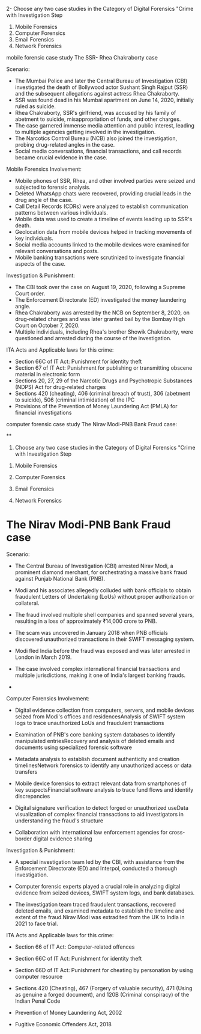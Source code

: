


2- Choose any two case studies in the Category of Digital Forensics "Crime with Investigation Step     
1) Mobile Forensics 
2) Computer Forensics 
3) Email Forensics 
4) Network Forensics


mobile forensic case study
The SSR- Rhea Chakraborty case

Scenario:

- The Mumbai Police and later the Central Bureau of Investigation (CBI) investigated the death of Bollywood actor Sushant Singh Rajput (SSR) and the subsequent allegations against actress Rhea Chakraborty.
- SSR was found dead in his Mumbai apartment on June 14, 2020, initially ruled as suicide.
- Rhea Chakraborty, SSR's girlfriend, was accused by his family of abetment to suicide, misappropriation of funds, and other charges.
- The case garnered immense media attention and public interest, leading to multiple agencies getting involved in the investigation.
- The Narcotics Control Bureau (NCB) also joined the investigation, probing drug-related angles in the case.
- Social media conversations, financial transactions, and call records became crucial evidence in the case.


Mobile Forensics Involvement:

- Mobile phones of SSR, Rhea, and other involved parties were seized and subjected to forensic analysis.
- Deleted WhatsApp chats were recovered, providing crucial leads in the drug angle of the case.
- Call Detail Records (CDRs) were analyzed to establish communication patterns between various individuals.
- Mobile data was used to create a timeline of events leading up to SSR's death.
- Geolocation data from mobile devices helped in tracking movements of key individuals.
- Social media accounts linked to the mobile devices were examined for relevant conversations and posts.
- Mobile banking transactions were scrutinized to investigate financial aspects of the case.

Investigation & Punishment:

- The CBI took over the case on August 19, 2020, following a Supreme Court order.
- The Enforcement Directorate (ED) investigated the money laundering angle.
- Rhea Chakraborty was arrested by the NCB on September 8, 2020, on drug-related charges and was later granted bail by the Bombay High Court on October 7, 2020.
- Multiple individuals, including Rhea's brother Showik Chakraborty, were questioned and arrested during the course of the investigation.



ITA Acts and Applicable laws for this crime:

- Section 66C of IT Act: Punishment for identity theft
- Section 67 of IT Act: Punishment for publishing or transmitting obscene material in electronic form
- Sections 20, 27, 29 of the Narcotic Drugs and Psychotropic Substances (NDPS) Act for drug-related charges
- Sections 420 (cheating), 406 (criminal breach of trust), 306 (abetment to suicide), 506 (criminal intimidation) of the IPC
- Provisions of the Prevention of Money Laundering Act (PMLA) for financial investigations






















computer forensic case study 
The Nirav Modi-PNB Bank Fraud case:






**  

1. Choose any two case studies in the Category of Digital Forensics "Crime with Investigation Step     

1) Mobile Forensics 

2) Computer Forensics 

3) Email Forensics 

4) Network Forensics

  

# The Nirav Modi-PNB Bank Fraud case

Scenario: 

- The Central Bureau of Investigation (CBI) arrested Nirav Modi, a prominent diamond merchant, for orchestrating a massive bank fraud against Punjab National Bank (PNB).

- Modi and his associates allegedly colluded with bank officials to obtain fraudulent Letters of Undertaking (LoUs) without proper authorization or collateral.
 
- The fraud involved multiple shell companies and spanned several years, resulting in a loss of approximately ₹14,000 crore to PNB.

- The scam was uncovered in January 2018 when PNB officials discovered unauthorized transactions in their SWIFT messaging system.

- Modi fled India before the fraud was exposed and was later arrested in London in March 2019.

- The case involved complex international financial transactions and multiple jurisdictions, making it one of India's largest banking frauds.
- 
Computer Forensics Involvement:

- Digital evidence collection from computers, servers, and mobile devices seized from Modi's offices and residencesAnalysis of SWIFT system logs to trace unauthorized LoUs and fraudulent transactions

- Examination of PNB's core banking system databases to identify manipulated entriesRecovery and analysis of deleted emails and documents using specialized forensic software

- Metadata analysis to establish document authenticity and creation timelinesNetwork forensics to identify any unauthorized access or data transfers

- Mobile device forensics to extract relevant data from smartphones of key suspectsFinancial software analysis to trace fund flows and identify discrepancies

- Digital signature verification to detect forged or unauthorized useData visualization of complex financial transactions to aid investigators in understanding the fraud's structure

- Collaboration with international law enforcement agencies for cross-border digital evidence sharing

Investigation & Punishment: 

- A special investigation team led by the CBI, with assistance from the Enforcement Directorate (ED) and Interpol, conducted a thorough investigation.

- Computer forensic experts played a crucial role in analyzing digital evidence from seized devices, SWIFT system logs, and bank databases.
 
- The investigation team traced fraudulent transactions, recovered deleted emails, and examined metadata to establish the timeline and extent of the fraud.Nirav Modi was extradited from the UK to India in 2021 to face trial.


ITA Acts and Applicable laws for this crime: 

- Section 66 of IT Act: Computer-related offences

- Section 66C of IT Act: Punishment for identity theft

- Section 66D of IT Act: Punishment for cheating by personation by using computer resource
 
- Sections 420 (Cheating), 467 (Forgery of valuable security), 471 (Using as genuine a forged document), and 120B (Criminal conspiracy) of the Indian Penal Code

- Prevention of Money Laundering Act, 2002

- Fugitive Economic Offenders Act, 2018
